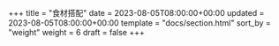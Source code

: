 +++
title = "食材搭配"
date = 2023-08-05T08:00:00+00:00
updated = 2023-08-05T08:00:00+00:00
template = "docs/section.html"
sort_by = "weight"
weight = 6
draft = false
+++
